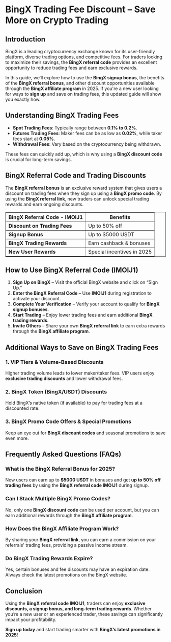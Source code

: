 <h1>BingX Trading Fee Discount – Save More on Crypto Trading</h1>
<h2>Introduction</h2>
<p>BingX is a leading cryptocurrency exchange known for its user-friendly platform, diverse trading options, and competitive fees. For traders looking to maximize their savings, the <strong>BingX referral code</strong> provides an excellent opportunity to reduce trading fees and earn exclusive rewards.</p>
<p>In this guide, we’ll explore how to use the <strong>BingX signup bonus</strong>, the benefits of the <strong>BingX referral bonus</strong>, and other discount opportunities available through the <strong>BingX affiliate program</strong> in 2025. If you're a new user looking for ways to <strong>sign up</strong> and save on trading fees, this updated guide will show you exactly how.</p>

<h2>Understanding BingX Trading Fees</h2>
<ul>
    <li><strong>Spot Trading Fees</strong>: Typically range between <strong>0.1% to 0.2%</strong>.</li>
    <li><strong>Futures Trading Fees</strong>: Maker fees can be as low as <strong>0.02%</strong>, while taker fees start at <strong>0.05%</strong>.</li>
    <li><strong>Withdrawal Fees</strong>: Vary based on the cryptocurrency being withdrawn.</li>
</ul>
<p>These fees can quickly add up, which is why using a <strong>BingX discount code</strong> is crucial for long-term savings.</p>

<h2>BingX Referral Code and Trading Discounts</h2>
<p>The <strong>BingX referral bonus</strong> is an exclusive reward system that gives users a discount on trading fees when they sign up using a <strong>BingX promo code</strong>. By using the <strong>BingX referral link</strong>, new traders can unlock special trading rewards and earn ongoing discounts.</p>

<table border="1">
    <tr>
        <th>BingX Referral Code - IMOIJ1</th>
        <th>Benefits</th>
    </tr>
    <tr>
        <td><strong>Discount on Trading Fees</strong></td>
        <td>Up to 50% off</td>
    </tr>
    <tr>
        <td><strong>Signup Bonus</strong></td>
        <td>Up to $5000 USDT</td>
    </tr>
    <tr>
        <td><strong>BingX Trading Rewards</strong></td>
        <td>Earn cashback & bonuses</td>
    </tr>
    <tr>
        <td><strong>New User Rewards</strong></td>
        <td>Special incentives in 2025</td>
    </tr>
</table>

<h2>How to Use BingX Referral Code (IMOIJ1)</h2>
<ol>
    <li><strong>Sign Up on BingX</strong> – Visit the official BingX website and click on “Sign Up.”</li>
    <li><strong>Enter the BingX Referral Code</strong> – Use <strong>IMOIJ1</strong> during registration to activate your discount.</li>
    <li><strong>Complete Your Verification</strong> – Verify your account to qualify for <strong>BingX signup bonuses</strong>.</li>
    <li><strong>Start Trading</strong> – Enjoy lower trading fees and earn additional <strong>BingX trading rewards</strong>.</li>
    <li><strong>Invite Others</strong> – Share your own <strong>BingX referral link</strong> to earn extra rewards through the <strong>BingX affiliate program</strong>.</li>
</ol>

<h2>Additional Ways to Save on BingX Trading Fees</h2>

<h3>1. VIP Tiers & Volume-Based Discounts</h3>
<p>Higher trading volume leads to lower maker/taker fees. VIP users enjoy <strong>exclusive trading discounts</strong> and lower withdrawal fees.</p>

<h3>2. BingX Token (BingX/USDT) Discounts</h3>
<p>Hold BingX’s native token (if available) to pay for trading fees at a discounted rate.</p>

<h3>3. BingX Promo Code Offers & Special Promotions</h3>
<p>Keep an eye out for <strong>BingX discount codes</strong> and seasonal promotions to save even more.</p>

<h2>Frequently Asked Questions (FAQs)</h2>

<h3>What is the BingX Referral Bonus for 2025?</h3>
<p>New users can earn up to <strong>$5000 USDT</strong> in bonuses and get <strong>up to 50% off trading fees</strong> by using the <strong>BingX referral code IMOIJ1</strong> during signup.</p>

<h3>Can I Stack Multiple BingX Promo Codes?</h3>
<p>No, only one <strong>BingX discount code</strong> can be used per account, but you can earn additional rewards through the <strong>BingX affiliate program</strong>.</p>

<h3>How Does the BingX Affiliate Program Work?</h3>
<p>By sharing your <strong>BingX referral link</strong>, you can earn a commission on your referrals' trading fees, providing a passive income stream.</p>

<h3>Do BingX Trading Rewards Expire?</h3>
<p>Yes, certain bonuses and fee discounts may have an expiration date. Always check the latest promotions on the BingX website.</p>

<h2>Conclusion</h2>
<p>Using the <strong>BingX referral code IMOIJ1</strong>, traders can enjoy <strong>exclusive discounts, a signup bonus, and long-term trading rewards</strong>. Whether you’re a new user or an experienced trader, these savings can significantly impact your profitability.</p>
<p><strong>Sign up today</strong> and start trading smarter with <strong>BingX’s latest promotions in 2025</strong>!</p>
